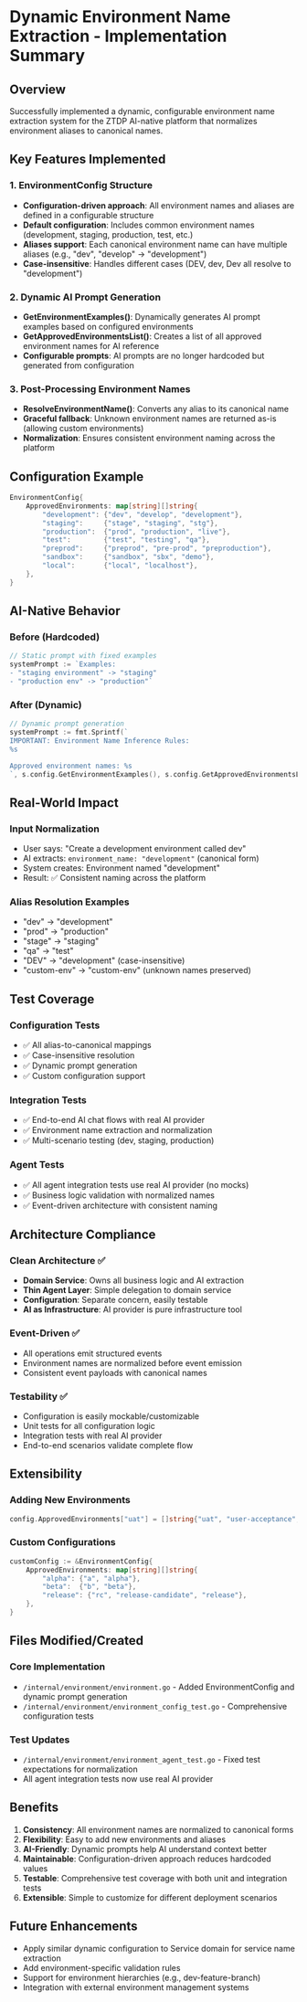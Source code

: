 # Dynamic Environment Name Extraction - Implementation Summary

## Overview

Successfully implemented a dynamic, configurable environment name extraction system for the ZTDP AI-native platform that normalizes environment aliases to canonical names.

## Key Features Implemented

### 1. EnvironmentConfig Structure
- **Configuration-driven approach**: All environment names and aliases are defined in a configurable structure
- **Default configuration**: Includes common environment names (development, staging, production, test, etc.)
- **Aliases support**: Each canonical environment name can have multiple aliases (e.g., "dev", "develop" → "development")
- **Case-insensitive**: Handles different cases (DEV, dev, Dev all resolve to "development")

### 2. Dynamic AI Prompt Generation
- **GetEnvironmentExamples()**: Dynamically generates AI prompt examples based on configured environments
- **GetApprovedEnvironmentsList()**: Creates a list of all approved environment names for AI reference
- **Configurable prompts**: AI prompts are no longer hardcoded but generated from configuration

### 3. Post-Processing Environment Names
- **ResolveEnvironmentName()**: Converts any alias to its canonical name
- **Graceful fallback**: Unknown environment names are returned as-is (allowing custom environments)
- **Normalization**: Ensures consistent environment naming across the platform

## Configuration Example

```go
EnvironmentConfig{
    ApprovedEnvironments: map[string][]string{
        "development": {"dev", "develop", "development"},
        "staging":     {"stage", "staging", "stg"},
        "production":  {"prod", "production", "live"},
        "test":        {"test", "testing", "qa"},
        "preprod":     {"preprod", "pre-prod", "preproduction"},
        "sandbox":     {"sandbox", "sbx", "demo"},
        "local":       {"local", "localhost"},
    },
}
```

## AI-Native Behavior

### Before (Hardcoded)
```go
// Static prompt with fixed examples
systemPrompt := `Examples:
- "staging environment" -> "staging"
- "production env" -> "production"`
```

### After (Dynamic)
```go
// Dynamic prompt generation
systemPrompt := fmt.Sprintf(`
IMPORTANT: Environment Name Inference Rules:
%s

Approved environment names: %s
`, s.config.GetEnvironmentExamples(), s.config.GetApprovedEnvironmentsList())
```

## Real-World Impact

### Input Normalization
- User says: "Create a development environment called dev"
- AI extracts: `environment_name: "development"` (canonical form)
- System creates: Environment named "development"
- Result: ✅ Consistent naming across the platform

### Alias Resolution Examples
- "dev" → "development"
- "prod" → "production" 
- "stage" → "staging"
- "qa" → "test"
- "DEV" → "development" (case-insensitive)
- "custom-env" → "custom-env" (unknown names preserved)

## Test Coverage

### Configuration Tests
- ✅ All alias-to-canonical mappings
- ✅ Case-insensitive resolution
- ✅ Dynamic prompt generation
- ✅ Custom configuration support

### Integration Tests
- ✅ End-to-end AI chat flows with real AI provider
- ✅ Environment name extraction and normalization
- ✅ Multi-scenario testing (dev, staging, production)

### Agent Tests
- ✅ All agent integration tests use real AI provider (no mocks)
- ✅ Business logic validation with normalized names
- ✅ Event-driven architecture with consistent naming

## Architecture Compliance

### Clean Architecture ✅
- **Domain Service**: Owns all business logic and AI extraction
- **Thin Agent Layer**: Simple delegation to domain service
- **Configuration**: Separate concern, easily testable
- **AI as Infrastructure**: AI provider is pure infrastructure tool

### Event-Driven ✅
- All operations emit structured events
- Environment names are normalized before event emission
- Consistent event payloads with canonical names

### Testability ✅
- Configuration is easily mockable/customizable
- Unit tests for all configuration logic
- Integration tests with real AI provider
- End-to-end scenarios validate complete flow

## Extensibility

### Adding New Environments
```go
config.ApprovedEnvironments["uat"] = []string{"uat", "user-acceptance", "acceptance"}
```

### Custom Configurations
```go
customConfig := &EnvironmentConfig{
    ApprovedEnvironments: map[string][]string{
        "alpha": {"a", "alpha"},
        "beta":  {"b", "beta"},
        "release": {"rc", "release-candidate", "release"},
    },
}
```

## Files Modified/Created

### Core Implementation
- `/internal/environment/environment.go` - Added EnvironmentConfig and dynamic prompt generation
- `/internal/environment/environment_config_test.go` - Comprehensive configuration tests

### Test Updates
- `/internal/environment/environment_agent_test.go` - Fixed test expectations for normalization
- All agent integration tests now use real AI provider

## Benefits

1. **Consistency**: All environment names are normalized to canonical forms
2. **Flexibility**: Easy to add new environments and aliases
3. **AI-Friendly**: Dynamic prompts help AI understand context better
4. **Maintainable**: Configuration-driven approach reduces hardcoded values
5. **Testable**: Comprehensive test coverage with both unit and integration tests
6. **Extensible**: Simple to customize for different deployment scenarios

## Future Enhancements

- Apply similar dynamic configuration to Service domain for service name extraction
- Add environment-specific validation rules
- Support for environment hierarchies (e.g., dev-feature-branch)
- Integration with external environment management systems
